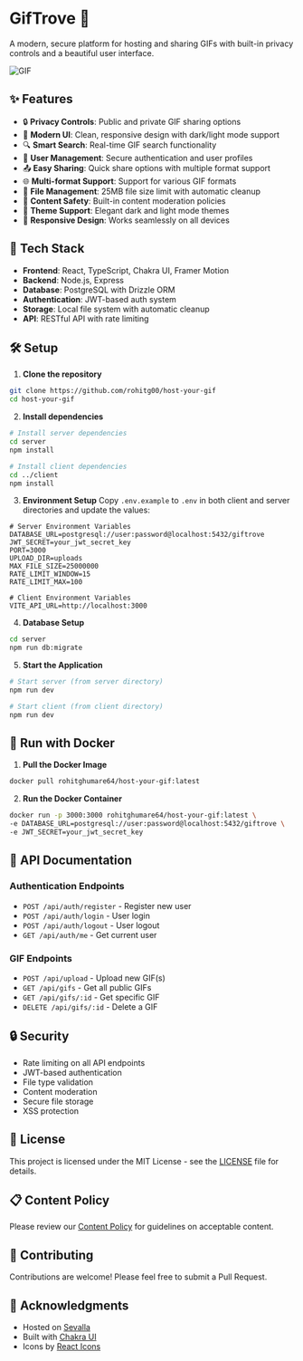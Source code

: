 # GifTrove 🎯

A modern, secure platform for hosting and sharing GIFs with built-in privacy controls and a beautiful user interface.

![GIF](public/gif-demo.gif)

## ✨ Features

- 🔒 **Privacy Controls**: Public and private GIF sharing options
- 🎨 **Modern UI**: Clean, responsive design with dark/light mode support
- 🔍 **Smart Search**: Real-time GIF search functionality
- 👤 **User Management**: Secure authentication and user profiles
- 📤 **Easy Sharing**: Quick share options with multiple format support
- 🌐 **Multi-format Support**: Support for various GIF formats
- 💾 **File Management**: 25MB file size limit with automatic cleanup
- 🎯 **Content Safety**: Built-in content moderation policies
- 🌙 **Theme Support**: Elegant dark and light mode themes
- 📱 **Responsive Design**: Works seamlessly on all devices

## 🚀 Tech Stack

- **Frontend**: React, TypeScript, Chakra UI, Framer Motion
- **Backend**: Node.js, Express
- **Database**: PostgreSQL with Drizzle ORM
- **Authentication**: JWT-based auth system
- **Storage**: Local file system with automatic cleanup
- **API**: RESTful API with rate limiting

## 🛠️ Setup

1. **Clone the repository**
```bash
git clone https://github.com/rohitg00/host-your-gif
cd host-your-gif
```

2. **Install dependencies**
```bash
# Install server dependencies
cd server
npm install

# Install client dependencies
cd ../client
npm install
```

3. **Environment Setup**
Copy `.env.example` to `.env` in both client and server directories and update the values:

```env
# Server Environment Variables
DATABASE_URL=postgresql://user:password@localhost:5432/giftrove
JWT_SECRET=your_jwt_secret_key
PORT=3000
UPLOAD_DIR=uploads
MAX_FILE_SIZE=25000000
RATE_LIMIT_WINDOW=15
RATE_LIMIT_MAX=100

# Client Environment Variables
VITE_API_URL=http://localhost:3000
```

4. **Database Setup**
```bash
cd server
npm run db:migrate
```

5. **Start the Application**
```bash
# Start server (from server directory)
npm run dev

# Start client (from client directory)
npm run dev
```
## 🐳 Run with Docker

1. **Pull the Docker Image**
```bash
docker pull rohitghumare64/host-your-gif:latest
```

2. **Run the Docker Container**
```bash
docker run -p 3000:3000 rohitghumare64/host-your-gif:latest \
-e DATABASE_URL=postgresql://user:password@localhost:5432/giftrove \
-e JWT_SECRET=your_jwt_secret_key
```

## 📝 API Documentation

### Authentication Endpoints
- `POST /api/auth/register` - Register new user
- `POST /api/auth/login` - User login
- `POST /api/auth/logout` - User logout
- `GET /api/auth/me` - Get current user

### GIF Endpoints
- `POST /api/upload` - Upload new GIF(s)
- `GET /api/gifs` - Get all public GIFs
- `GET /api/gifs/:id` - Get specific GIF
- `DELETE /api/gifs/:id` - Delete a GIF

## 🔒 Security

- Rate limiting on all API endpoints
- JWT-based authentication
- File type validation
- Content moderation
- Secure file storage
- XSS protection

## 📜 License

This project is licensed under the MIT License - see the [LICENSE](LICENSE) file for details.

## 📋 Content Policy

Please review our [Content Policy](POLICY.md) for guidelines on acceptable content.

## 🤝 Contributing

Contributions are welcome! Please feel free to submit a Pull Request.

## 🙏 Acknowledgments

- Hosted on [Sevalla](https://sevalla.com)
- Built with [Chakra UI](https://chakra-ui.com)
- Icons by [React Icons](https://react-icons.github.io/react-icons)
